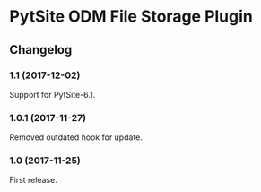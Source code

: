 # PytSite ODM File Storage Plugin


## Changelog


### 1.1 (2017-12-02)

Support for PytSite-6.1.


### 1.0.1 (2017-11-27)

Removed outdated hook for update.


### 1.0 (2017-11-25)

First release.
